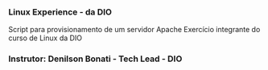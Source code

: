 ### Linux Experience - da DIO
Script para provisionamento de um servidor Apache
Exercício integrante do curso de Linux da DIO
 
### Instrutor: Denilson Bonati - Tech Lead - DIO



